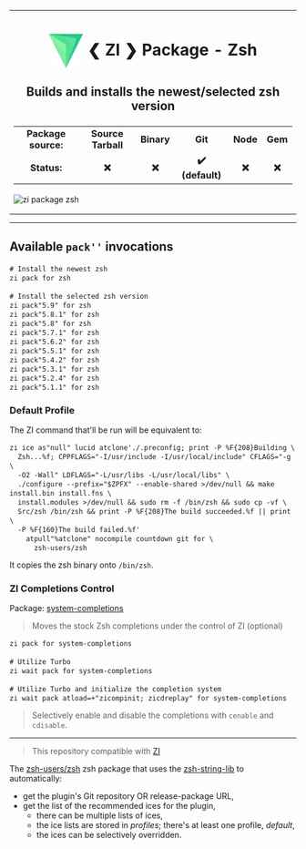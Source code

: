 <table align="center"><tr><td>
<h1 align="center">
  <p><a target="_self" href="https://github.com/z-shell/zi/">
    <img align="center" src="https://github.com/z-shell/zi/raw/main/docs/images/logo.svg" alt="ZI Logo" width="60px" height="60px" /></a>
    ❮ ZI ❯ Package - Zsh </p></h1>
<h2 align="center">
  <p> Builds and installs the newest/selected zsh version </p>    
</h2>
<h3 align="center">
<table>
    <tr>
        <td><b>Package source:</b></td>
        <td>Source Tarball</td>
        <td>Binary</td>
        <td>Git</td>
        <td>Node</td>
        <td>Gem</td>
    </tr>
    <tr>
        <td><b>Status:</b></td>
        <td>❌</td>
        <td>❌</td>
        <td>✔️ (default)</td>
        <td>❌</td>
        <td>❌</td>
    </tr>
</table></h3>
  <p><img align="center" src="https://user-images.githubusercontent.com/59910950/172880190-adea01ea-d389-4644-8dff-ef6f6185f203.png" width="100%" height="auto" alt="zi package zsh" /></p></td></tr></table><hr />

## Available `pack''` invocations

```shell
# Install the newest zsh
zi pack for zsh

# Install the selected zsh version
zi pack"5.9" for zsh
zi pack"5.8.1" for zsh
zi pack"5.8" for zsh
zi pack"5.7.1" for zsh
zi pack"5.6.2" for zsh
zi pack"5.5.1" for zsh
zi pack"5.4.2" for zsh
zi pack"5.3.1" for zsh
zi pack"5.2.4" for zsh
zi pack"5.1.1" for zsh
```

### Default Profile

The ZI command that'll be run will be equivalent to:

```shell
zi ice as"null" lucid atclone'./.preconfig; print -P %F{208}Building \
  Zsh...%f; CPPFLAGS="-I/usr/include -I/usr/local/include" CFLAGS="-g \
  -O2 -Wall" LDFLAGS="-L/usr/libs -L/usr/local/libs" \
  ./configure --prefix="$ZPFX" --enable-shared >/dev/null && make install.bin install.fns \
  install.modules >/dev/null && sudo rm -f /bin/zsh && sudo cp -vf \
  Src/zsh /bin/zsh && print -P %F{208}The build succeeded.%f || print \
  -P %F{160}The build failed.%f'
    atpull"%atclone" nocompile countdown git for \
      zsh-users/zsh
```

It copies the zsh binary onto `/bin/zsh`.

### ZI Completions Control

Package: [system-completions](https://github.com/z-shell/system-completions)

> Moves the stock Zsh completions under the control of ZI (optional)

```shell
zi pack for system-completions

# Utilize Turbo
zi wait pack for system-completions

# Utilize Turbo and initialize the completion system
zi wait pack atload=+"zicompinit; zicdreplay" for system-completions
```

> Selectively enable and disable the completions with `cenable` and `cdisable`.

---

> This repository compatible with [ZI](https://github.com/z-shell/zi)

The [zsh-users/zsh](https://github.com/zsh-users/zsh) zsh package that uses the [zsh-string-lib](https://github.com/z-shell/zsh-string-lib) to automatically:

- get the plugin's Git repository OR release-package URL,
- get the list of the recommended ices for the plugin,
  - there can be multiple lists of ices,
  - the ice lists are stored in _profiles_; there's at least one profile, _default_,
  - the ices can be selectively overridden.
